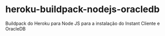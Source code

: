 # heroku-buildpack-nodejs-oracledb
Buildpack do Heroku para Node JS para a instalação do Instant Cliente e OracleDB

